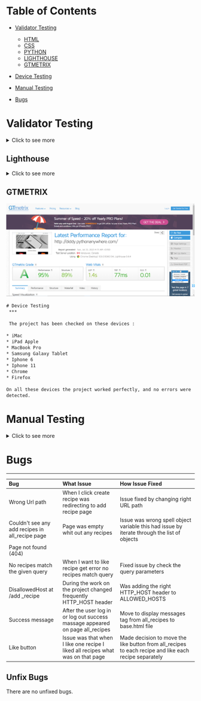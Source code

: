 # Table of Contents
 * [Validator Testing](#validator-testing)
   * [HTML](#html-validator)
   * [CSS](#css-validator)
   * [PYTHON](#python)
   * [LIGHTHOUSE](#lighthouse)
   * [GTMETRIX](#gtmetrix)
  
 * [Device Testing](#device-testing)
 * [Manual Testing](#manual-testing)
 * [Bugs](#bugs)

# Validator Testing
<details>
<summary>Click to see more</summary>

  ## HTML Validator

  * Home Page
    ![](./readmeDocumentation/screenshot/homePageValidator.png)
    * Add recipe page
    ![](./readmeDocumentation/screenshot/addRecipeValidator.png)
    * Recipe Library
    ![](./readmeDocumentation/screenshot/allRecipesPageValidator.png)
    * Each Recipe Page
    ![](./readmeDocumentation/screenshot/addRecipeValidator.png)
    * Update Recipe page
    ![](./readmeDocumentation/screenshot/updateRecipeValidator.png)
    * Log In
    ![](./readmeDocumentation/screenshot/logInValidator.png)
    * Log Out
    ![](./readmeDocumentation/screenshot/logOutValidator.png)
    * Register page
    ![](./readmeDocumentation/screenshot/registerValidator.png)

 ## CSS Validator

  * Css 
  ![](./readmeDocumentation/screenshot/cssValidator.png)

  ## Python

 Add_recipe folder 
 All available files have been checked
  * form.py
  ![](./readmeDocumentation/screenshot/formFile.png)
  * model.py
  ![](./readmeDocumentation/screenshot/modelfile.png)
  * url.py
  ![](./readmeDocumentation/screenshot/urlFile.png)

  project4 folder
   * url.py
   ![](./readmeDocumentation/screenshot/projectUrl.png)
  
  recipe folder
    * url.py
    ![](./readmeDocumentation/screenshot/recipeUrl.png)
    * view.py
    ![](./readmeDocumentation/screenshot/recipeView.png)
</details>

## Lighthouse

<details>
<summary>Click to see more</summary>

 * Home Page
     * Desktop
  ![Desktop](readmeDocumentation/pythonanywhere/web-lighthouse.png)
     * Mobile
  ![Mobile](readmeDocumentation/pythonanywhere/mobile-lighthouse.png)
 
 * Categories
    * Desktop
  ![Desktop](readmeDocumentation/pythonanywhere/category-lighthouse-web.png)
    * Mobile
  ![Mobile](readmeDocumentation/pythonanywhere/category-lighthouse-mobile.png)
   

  * About 
    * Desktop
 ![Desktop](readmeDocumentation/pythonanywhere/about-us-lighthouse-web.png)
     * Mobile
 ![Mobile](readmeDocumentation/pythonanywhere/about-us-lighthouse-mobile.png)


  * Contact Page 
     * Desktop
  ![Desktop](readmeDocumentation/pythonanywhere/conntact-lighthouse-web.png)
     * Mobile
  ![Mobile](readmeDocumentation/pythonanywhere/conntact-lighthouse-mobile.png)

  
  * Cart Page
 * Desktop
  ![Desktop](readmeDocumentation/pythonanywhere/cart-lighthouse-web.png)
    * Mobile
  ![Mobile](readmeDocumentation/pythonanywhere/cart-lighthouse-mobile.png)

  
  * Profile
  * Desktop
  ![Desktop](readmeDocumentation/pythonanywhere/profile-lighthouse-web.png)
    * Mobile
  ![Mobile](readmeDocumentation/pythonanywhere/profile-lighthouse-mobile.png)


   * Orders
 * Desktop
  ![Desktop](readmeDocumentation/pythonanywhere/order-lighthouse-web.png)
    * Mobile
  ![Mobile](readmeDocumentation/pythonanywhere/order-lighthouse-mobile.png)


   * Change Password Page
  * Desktop
  ![Desktop](readmeDocumentation/pythonanywhere/change-password-lighthouse-web.png)
    * Mobile
  ![Mobile](readmeDocumentation/pythonanywhere/change-password-lighthouse-mobile.png)


   * SignUp Page 
    * Desktop
  ![Desktop](readmeDocumentation/pythonanywhere/signup-lighthouse-web.png)
    * Mobile
  ![Mobile](readmeDocumentation/pythonanywhere/signup-lighthouse-mobile.png)


  * LogIn Page
 * Desktop
  ![Desktop](readmeDocumentation/pythonanywhere/login-lighthouse-web.png)
    * Mobile
  ![Mobile](readmeDocumentation/pythonanywhere/login-lighthouse-mobile.png)


  </details>

   ## GTMETRIX 
   ![](readmeDocumentation/pythonanywhere/gtmatrix.png)

  

    # Device Testing
     ***

     The project has been checked on these devices :
       
    * iMac 
    * iPad Apple
    * MacBook Pro
    * Samsung Galaxy Tablet
    * Iphone 6
    * Iphone 11
    * Chrome
    * Firefox
    
    On all these devices the project worked perfectly, and no errors were detected.

   # Manual Testing

<details>
<summary>Click to see more</summary>


| Feature       |           Test Performed    |             Result           |        
|:--------------|:--------------------------- |:---------------------------  |
|                        Navigation                                        |
| Logo          | Clicked on Logo to check or redirect to the home page| Pass |
| Home button   | Clicked on the Home button from different pages to check or redirect to the home page| Pass  | 
| Categories   | Clicked on the categories and was redirected to the categories section | Pass |
| Sign-Up     | When clicking on the Sign-Up link, brings the User to the registration page | Pass |
| Small screens |  Checked that on smaller devices changes to the burger menu | Pass |
| About US      | Clicked About US and was redirected to the page with brief info on the | Pass | 
| Log In        | Clicked on the log-in link that will bring the User to the login page  | Pass |
| Log Out       | Clicked on the log-out link that will bring the User to log out page | Pass |
|                                                         Footer                      |
| Small screens |       Checked that all media links are visible on small devices | Pass |                                |
| Media  Links  | Clicked on each media link opens a new page   | Pass |
| Footer is on all pages      | Check all pages how the footer looks   | Pass |
|                    Categories Page                     |
| Categories Page| For this test, I want to make sure that when you clicked the full menu of all categories.|Pass |
| View form on different sizes of devices | Check how will look categories form on tablets and phones, make sure all form fields are easy to see and use| Pass. |
| Save new recipe | Recipe was successfully saved with the image. and I filled out all the fields| Pass|
|                          Recipe library                                                |
| Search bar functionality | Enter different ingredients and meal types, all recipes were found from the recipe library that was searched in the search bar| Pass |
| Pagination | Test all the links should be functional by clicking on the numbers, next and previous buttons | Pass |
| View each recipe | By clicking on a recipe title link should open the recipe with full instructions and ingredients.| Pass |
| Delete recipe| By clicking on the delete button the User should be able to delete the recipe from the recipe library | Pass |
| Update recipe | By clicking on the button update recipe user will be able to make changes to the recipe and successfully save it| Pass|
| Like button | By clicking on the like button(heart) user will be able to like the recipe which he likes, heart has to be red if a user liked the recipe| Pass|
| Unlike button | Click on the heart button to unlike the recipe, and the button turns to unlike | Pass|
| Check how the page works on small devices | Check that page looks good and is able to use on tablets and phones| Pass |
| Success messages |After deleting, update and adding recipe User gets messages/feedback| Pass |
|Check authentication | User able to Sign Up, log in and log out | Pass |
| Security App | Without login, I wanted to go to the add recipe page, but I was redirected to the login page| Pass |

</details>


# Bugs 
***

| Bug      |       What  Issue   |       How   Issue     Fixed      |        
|:--------------|:--------------------------- |:---------------------------  |
| Wrong Url path| When I click create recipe was redirecting to add recipe page | Issue fixed by changing right URL path |
| Couldn't see any add recipes in all_recipe page | Page was empty whit out any recipes | Issue was wrong spell object variable this had issue by iterate through the list of objects| 
| Page not found (404)
No recipes match the given query| When I want to like recipe get error no recipes match query | Fixed issue by check the query parameters|
| DisallowedHost at /add _recipe| During the work on the project changed frequently HTTP_HOST header | Was adding the right HTTP_HOST header to ALLOWED_HOSTS|
| Success message | After the user log in or log out success massage appeared on page all_recipes | Move to display messages tag from all_recipes to base.html file|
| Like button | Issue was that when I like one recipe I liked all recipes what was on that page | Made decision to move the like button from all_recipes to each recipe and like each recipe separately|

## Unfix Bugs 
There are no unfixed bugs.